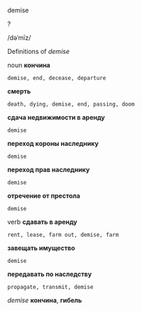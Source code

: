 demise

?

/dəˈmīz/

Definitions of _demise_

noun
**кончина**

    demise, end, decease, departure
**смерть**

    death, dying, demise, end, passing, doom
**сдача недвижимости в аренду**

    demise
**переход короны наследнику**

    demise
**переход прав наследнику**

    demise
**отречение от престола**

    demise

verb
**сдавать в аренду**

    rent, lease, farm out, demise, farm
**завещать имущество**

    demise
**передавать по наследству**

    propagate, transmit, demise

_demise_
**кончина**, **гибель**